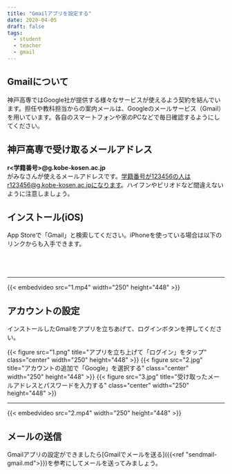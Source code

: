 ```yaml
---
title: "Gmailアプリを設定する"
date: 2020-04-05
draft: false
tags: 
  - student
  - teacher
  - gmail
---
```



## Gmailについて
神戸高専ではGoogle社が提供する様々なサービスが使えるよう契約を結んでいます。担任や教科担当からの案内メールは、Googleのメールサービス（Gmail）を用いています。各自のスマートフォンや家のPCなどで毎日確認するようにしてください。

## 神戸高専で受け取るメールアドレス

**r<学籍番号>@g.kobe-kosen.ac.jp**  
がみなさんが使えるメールアドレスです。学籍番号が123456の人はr123456@g.kobe-kosen.ac.jpになります。ハイフンやピリオドなど間違えないように注意しましょう。



## インストール(iOS)
App Storeで「Gmail」と検索してください。iPhoneを使っている場合は以下のリンクからも入手できます。


<a href="https://apps.apple.com/jp/app/gmail-e%E3%83%A1%E3%83%BC%E3%83%AB-by-google/id422689480?mt=8" style="display:inline-block;overflow:hidden;background:url(https://linkmaker.itunes.apple.com/ja-jp/badge-lrg.svg?releaseDate=2011-11-02&kind=iossoftware&bubble=ios_apps) no-repeat;width:135px;height:40px;"></a>


----
{{< embedvideo src="1.mp4" width="250" height="448" >}}

## アカウントの設定
インストールしたGmailをアプリを立ちあげて、ログインボタンを押してください。

{{< figure src="1.png" title="アプリを立ち上げて「ログイン」をタップ" class="center" width="250" height="448" >}}
{{< figure src="2.jpg" title="アカウントの追加で「Google」を選択する" class="center" width="250" height="448" >}}
{{< figure src="3.jpg" title="受け取ったメールアドレスとパスワードを入力する" class="center" width="250" height="448" >}}



----
{{< embedvideo src="2.mp4" width="250" height="448" >}}


## メールの送信
Gmailアプリの設定ができましたら[Gmailでメールを送る]({{<ref "sendmail-gmail.md">}})を参考にしてメールを送ってみましょう。